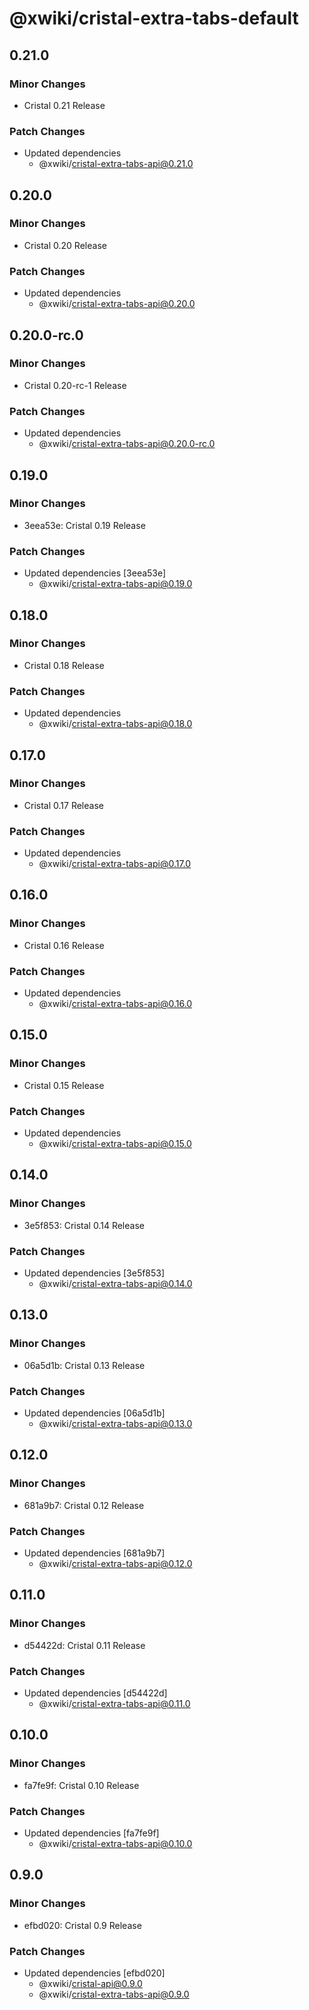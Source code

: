 # @xwiki/cristal-extra-tabs-default

## 0.21.0

### Minor Changes

- Cristal 0.21 Release

### Patch Changes

- Updated dependencies
  - @xwiki/cristal-extra-tabs-api@0.21.0

## 0.20.0

### Minor Changes

- Cristal 0.20 Release

### Patch Changes

- Updated dependencies
  - @xwiki/cristal-extra-tabs-api@0.20.0

## 0.20.0-rc.0

### Minor Changes

- Cristal 0.20-rc-1 Release

### Patch Changes

- Updated dependencies
  - @xwiki/cristal-extra-tabs-api@0.20.0-rc.0

## 0.19.0

### Minor Changes

- 3eea53e: Cristal 0.19 Release

### Patch Changes

- Updated dependencies [3eea53e]
  - @xwiki/cristal-extra-tabs-api@0.19.0

## 0.18.0

### Minor Changes

- Cristal 0.18 Release

### Patch Changes

- Updated dependencies
  - @xwiki/cristal-extra-tabs-api@0.18.0

## 0.17.0

### Minor Changes

- Cristal 0.17 Release

### Patch Changes

- Updated dependencies
  - @xwiki/cristal-extra-tabs-api@0.17.0

## 0.16.0

### Minor Changes

- Cristal 0.16 Release

### Patch Changes

- Updated dependencies
  - @xwiki/cristal-extra-tabs-api@0.16.0

## 0.15.0

### Minor Changes

- Cristal 0.15 Release

### Patch Changes

- Updated dependencies
  - @xwiki/cristal-extra-tabs-api@0.15.0

## 0.14.0

### Minor Changes

- 3e5f853: Cristal 0.14 Release

### Patch Changes

- Updated dependencies [3e5f853]
  - @xwiki/cristal-extra-tabs-api@0.14.0

## 0.13.0

### Minor Changes

- 06a5d1b: Cristal 0.13 Release

### Patch Changes

- Updated dependencies [06a5d1b]
  - @xwiki/cristal-extra-tabs-api@0.13.0

## 0.12.0

### Minor Changes

- 681a9b7: Cristal 0.12 Release

### Patch Changes

- Updated dependencies [681a9b7]
  - @xwiki/cristal-extra-tabs-api@0.12.0

## 0.11.0

### Minor Changes

- d54422d: Cristal 0.11 Release

### Patch Changes

- Updated dependencies [d54422d]
  - @xwiki/cristal-extra-tabs-api@0.11.0

## 0.10.0

### Minor Changes

- fa7fe9f: Cristal 0.10 Release

### Patch Changes

- Updated dependencies [fa7fe9f]
  - @xwiki/cristal-extra-tabs-api@0.10.0

## 0.9.0

### Minor Changes

- efbd020: Cristal 0.9 Release

### Patch Changes

- Updated dependencies [efbd020]
  - @xwiki/cristal-api@0.9.0
  - @xwiki/cristal-extra-tabs-api@0.9.0
